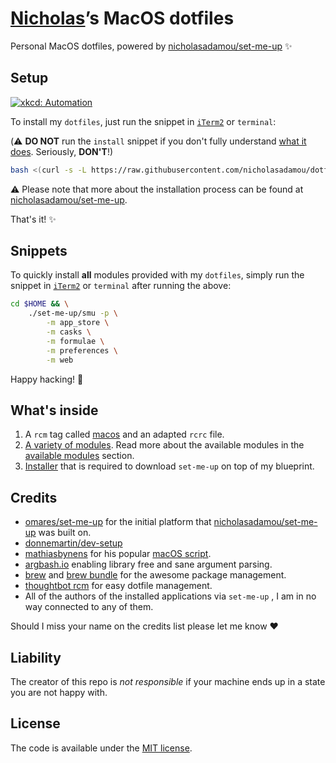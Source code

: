 # [Nicholas](https://github.com/nicholasadamou)’s MacOS dotfiles

Personal MacOS dotfiles, powered by [nicholasadamou/set-me-up](https://github.com/nicholasadamou/set-me-up) ✨

## Setup

[![xkcd: Automation](http://imgs.xkcd.com/comics/automation.png)](http://xkcd.com/1319/)

To install my `dotfiles`, just run the snippet in [`iTerm2`](https://www.iterm2.com/) or `terminal`:

(⚠️ **DO NOT** run the `install` snippet if you don't fully
understand [what it does](.dotfiles/modules/install.sh). Seriously, **DON'T**!)

```bash
bash <(curl -s -L https://raw.githubusercontent.com/nicholasadamou/dotfiles/master/.dotfiles/modules/install.sh)
```

⚠️ Please note that more about the installation process can be found at [nicholasadamou/set-me-up](https://github.com/nicholasadamou/set-me-up).

That's it! ✨

## Snippets

To quickly install **all** modules provided with my `dotfiles`, simply run the snippet in [`iTerm2`](https://www.iterm2.com/) or `terminal` after running the above:

```bash
cd $HOME && \
    ./set-me-up/smu -p \
        -m app_store \
        -m casks \
        -m formulae \
        -m preferences \
        -m web
 ```
 
 Happy hacking! 🚀

## What's inside

1.  A `rcm` tag called [macos](.dotfiles/tag-macos) and an adapted `rcrc` file.
2.  [A variety of modules](https://github.com/nicholasadamou/set-me-up/tree/master/.dotfiles/modules). Read more about the available modules in the [available modules](https://github.com/nicholasadamou/set-me-up#available-modules) section.
3.  [Installer](.dotfiles/modules/install.sh) that is required to download `set-me-up` on top of my blueprint.

## Credits

-   [omares/set-me-up](https://github.com/omares/set-me-up) for the initial platform that [nicholasadamou/set-me-up](https://github.com/nicholasadamou/set-me-up) was built on.
-   [donnemartin/dev-setup](https://github.com/donnemartin/dev-setup)
-   [mathiasbynens](https://github.com/mathiasbynens/dotfiles) for his popular [macOS script](https://github.com/mathiasbynens/dotfiles/blob/master/.macos).
-   [argbash.io](https://argbash.io/) enabling library free and sane argument parsing.
-   [brew](https://brew.sh/) and [brew bundle](https://github.com/Homebrew/homebrew-bundle) for the awesome package management.
-   [thoughtbot rcm](https://github.com/thoughtbot/rcm) for easy dotfile management.
-   All of the authors of the installed applications via `set-me-up` , I am in no way connected to any of them.

Should I miss your name on the credits list please let me know :heart:

## Liability

The creator of this repo is _not responsible_ if your machine ends up in a state you are not happy with.

## License

The code is available under the [MIT license](LICENSE.txt).
